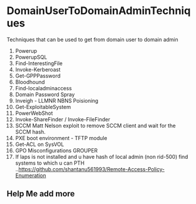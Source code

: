 # DomainUserToDomainAdminTechniques
Techniques that can be used to get from domain user to domain admin

1. Powerup
2. PowerupSQL
3. Find-InterestingFile
4. Invoke-Kerberoast
5. Get-GPPPassword
6. Bloodhound
7. Find-localadminaccess
8. Domain Password Spray
9. Inveigh - LLMNR NBNS Poisioning 
10. Get-ExploitableSystem
11. PowerWebShot 
12. Invoke-ShareFinder / Invoke-FileFinder
13. SCCM Matt Nelson exploit to remove SCCM client and wait for the SCCM hash.
14. PXE boot environment - TFTP module
15. Get-ACL on SysVOL
17. GPO Misconfigurations GROUPER 
18. If laps is not installed and u have hash of local admin (non rid-500) find systems to which u can PTH ..https://github.com/shantanu561993/Remote-Access-Policy-Enumeration


## Help Me add more
